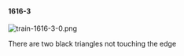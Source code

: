 #### 1616-3
![train-1616-3-0.png](https://github.com/lil-lab/nlvr/raw/master/nlvr/train/images/48/train-1616-3-0.png "train-1616-3-0.png")

There are two black triangles not touching the edge